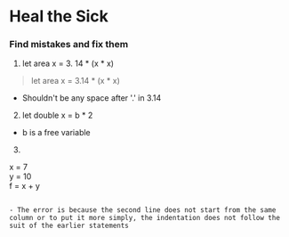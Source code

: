# Heal the Sick

### Find mistakes and fix them

1. let area x = 3. 14 * (x * x)

> let area x = 3.14 * (x * x)
- Shouldn't be any space after '.' in 3.14

2. let double x = b * 2
- b is a free variable

3. ```Haskell
 x = 7  
y = 10  
f = x + y
```

- The error is because the second line does not start from the same column or to put it more simply, the indentation does not follow the suit of the earlier statements